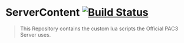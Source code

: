 # ServerContent [![Build Status](https://travis-ci.org/PAC3-Server/ServerContent.svg?branch=master)](https://travis-ci.org/PAC3-Server/ServerContent)
> This Repository contains the custom lua scripts the Official PAC3 Server uses.
